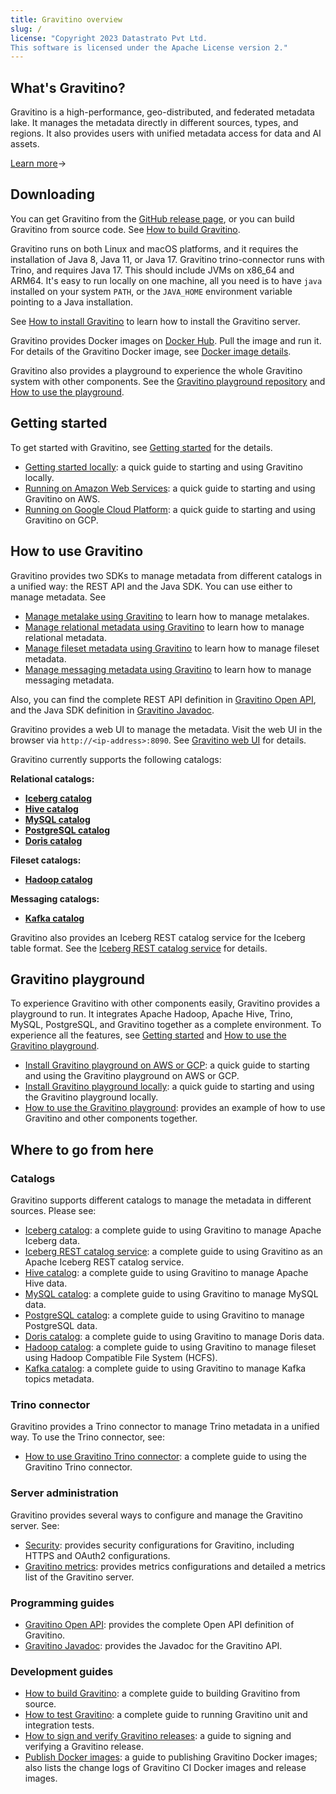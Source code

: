 ```yaml
---
title: Gravitino overview
slug: /
license: "Copyright 2023 Datastrato Pvt Ltd.
This software is licensed under the Apache License version 2."
---
```


## What's Gravitino?

Gravitino is a high-performance, geo-distributed, and federated metadata lake. It manages the
metadata directly in different sources, types, and regions. It also provides users with unified
metadata access for data and AI assets.

[Learn more](./overview.md)&rarr;

## Downloading

You can get Gravitino from the [GitHub release page](https://github.com/datastrato/gravitino/releases),
or you can build Gravitino from source code. See [How to build Gravitino](./how-to-build.md).

Gravitino runs on both Linux and macOS platforms, and it requires the installation of Java 8, Java 11, or Java 17. Gravitino trino-connector runs with
Trino, and requires Java 17. This should include JVMs on x86_64 and
ARM64. It's easy to run locally on one machine, all you need is to have `java` installed on
your system `PATH`, or the `JAVA_HOME` environment variable pointing to a Java installation.

See [How to install Gravitino](./how-to-install.md) to learn how to install the Gravitino server.

Gravitino provides Docker images on [Docker Hub](https://hub.docker.com/u/datastrato).
Pull the image and run it. For details of the Gravitino Docker image, see
[Docker image details](./docker-image-details.md).

Gravitino also provides a playground to experience the whole Gravitino system with other components.
See the [Gravitino playground repository](https://github.com/datastrato/gravitino-playground)
and [How to use the playground](./how-to-use-the-playground.md).

## Getting started

To get started with Gravitino, see [Getting started](./getting-started.md) for the details.

* [Getting started locally](./getting-started.md#getting-started-locally): a quick guide to starting
  and using Gravitino locally.
* [Running on Amazon Web Services](./getting-started.md#getting-started-on-amazon-web-services): a
  quick guide to starting and using Gravitino on AWS.
* [Running on Google Cloud Platform](./getting-started.md#getting-started-on-google-cloud-platform):
  a quick guide to starting and using Gravitino on GCP.

## How to use Gravitino

Gravitino provides two SDKs to manage metadata from different catalogs in a unified way: the
REST API and the Java SDK. You can use either to manage metadata. See

* [Manage metalake using Gravitino](./manage-metalake-using-gravitino.md) to learn how to manage
  metalakes.
* [Manage relational metadata using Gravitino](./manage-relational-metadata-using-gravitino.md)
  to learn how to manage relational metadata.
* [Manage fileset metadata using Gravitino](./manage-fileset-metadata-using-gravitino.md) to learn
  how to manage fileset metadata.
* [Manage messaging metadata using Gravitino](./manage-messaging-metadata-using-gravitino.md) to learn how to manage
  messaging metadata.

Also, you can find the complete REST API definition in
[Gravitino Open API](./api/rest/gravitino-rest-api), and the
Java SDK definition in [Gravitino Javadoc](pathname:///docs/0.4.0/api/java/index.html).

Gravitino provides a web UI to manage the metadata. Visit the web UI in the browser via `http://<ip-address>:8090`. See [Gravitino web UI](./webui.md) for details.

Gravitino currently supports the following catalogs:

**Relational catalogs:**

* [**Iceberg catalog**](./lakehouse-iceberg-catalog.md)
* [**Hive catalog**](./apache-hive-catalog.md)
* [**MySQL catalog**](./jdbc-mysql-catalog.md)
* [**PostgreSQL catalog**](./jdbc-postgresql-catalog.md)
* [**Doris catalog**](./jdbc-doris-catalog.md)

**Fileset catalogs:**

* [**Hadoop catalog**](./hadoop-catalog.md)

**Messaging catalogs:**

* [**Kafka catalog**](./kafka-catalog.md)

Gravitino also provides an Iceberg REST catalog service for the Iceberg table format. See the
[Iceberg REST catalog service](./iceberg-rest-service.md) for details.

## Gravitino playground

To experience Gravitino with other components easily, Gravitino provides a playground to run. It
integrates Apache Hadoop, Apache Hive, Trino, MySQL, PostgreSQL, and Gravitino together as a
complete environment. To experience all the features, see
[Getting started](./getting-started.md) and [How to use the Gravitino playground](./how-to-use-the-playground.md).

* [Install Gravitino playground on AWS or GCP](./getting-started.md#installing-gravitino-playground-on-aws-or-google-cloud-platform):
  a quick guide to starting and using the Gravitino playground on AWS or GCP.
* [Install Gravitino playground locally](./getting-started.md#installing-gravitino-playground-locally):
  a quick guide to starting and using the Gravitino playground locally.
* [How to use the Gravitino playground](./how-to-use-the-playground.md): provides an example of how
  to use Gravitino and other components together.

## Where to go from here

### Catalogs

Gravitino supports different catalogs to manage the metadata in different sources. Please see:

* [Iceberg catalog](./lakehouse-iceberg-catalog.md): a complete guide to using Gravitino to
  manage Apache Iceberg data.
* [Iceberg REST catalog service](./iceberg-rest-service.md): a
  complete guide to using Gravitino as an Apache Iceberg REST catalog service.
* [Hive catalog](./apache-hive-catalog.md): a complete guide to using Gravitino to manage Apache Hive data.
* [MySQL catalog](./jdbc-mysql-catalog.md): a complete guide to using Gravitino to manage MySQL data.
* [PostgreSQL catalog](./jdbc-postgresql-catalog.md): a complete guide to using Gravitino to manage PostgreSQL data.
* [Doris catalog](./jdbc-doris-catalog.md): a complete guide to using Gravitino to manage Doris data.
* [Hadoop catalog](./hadoop-catalog.md): a complete guide to using Gravitino to manage fileset
  using Hadoop Compatible File System (HCFS).
* [Kafka catalog](./kafka-catalog.md): a complete guide to using Gravitino to manage Kafka topics metadata.

### Trino connector

Gravitino provides a Trino connector to manage Trino metadata in a unified
way. To use the Trino connector, see:

* [How to use Gravitino Trino connector](./trino-connector/index.md): a complete guide to using the Gravitino
  Trino connector.

### Server administration

Gravitino provides several ways to configure and manage the Gravitino server. See:

* [Security](./security.md): provides security configurations for Gravitino, including HTTPS
  and OAuth2 configurations.
* [Gravitino metrics](./metrics.md): provides metrics configurations and detailed a metrics list
  of the Gravitino server.

### Programming guides

* [Gravitino Open API](./api/rest/gravitino-rest-api): provides the complete Open API definition of
  Gravitino.
* [Gravitino Javadoc](pathname:///docs/0.4.0/api/java/index.html): provides the Javadoc for the Gravitino API.

### Development guides

* [How to build Gravitino](./how-to-build.md): a complete guide to building Gravitino from
  source.
* [How to test Gravitino](./how-to-test.md): a complete guide to running Gravitino unit and
  integration tests.
* [How to sign and verify Gravitino releases](./how-to-sign-releases.md): a guide to signing and verifying
  a Gravitino release.
* [Publish Docker images](./publish-docker-images.md): a guide to publishing Gravitino Docker images;
  also lists the change logs of Gravitino CI Docker images and release images.
